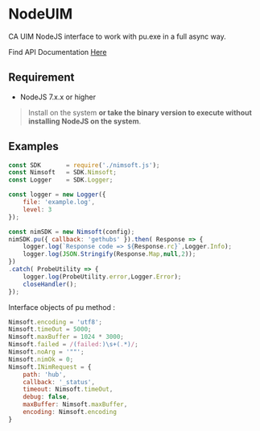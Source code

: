 # NodeUIM
CA UIM NodeJS interface to work with pu.exe in a full async way.

Find API Documentation [Here](https://github.com/fraxken/NodeUIM/wiki)

## Requirement 

- NodeJS 7.x.x or higher

> Install on the system **or take the binary version to execute without installing NodeJS on the system**. 

## Examples 

```js
const SDK       = require('./nimsoft.js');
const Nimsoft   = SDK.Nimsoft;
const Logger    = SDK.Logger;

const logger = new Logger({
    file: 'example.log',
    level: 3
});

const nimSDK = new Nimsoft(config);
nimSDK.pu({ callback: 'gethubs' }).then( Response => {
    logger.log(`Response code => ${Response.rc}`,Logger.Info);
    logger.log(JSON.Stringify(Response.Map,null,2));
})
.catch( ProbeUtility => {
    logger.log(ProbeUtility.error,Logger.Error);
    closeHandler();
});
```

Interface objects of pu method : 

```js
Nimsoft.encoding = 'utf8';
Nimsoft.timeOut = 5000;
Nimsoft.maxBuffer = 1024 * 3000;
Nimsoft.failed = /(failed:)\s+(.*)/;
Nimsoft.noArg = '""';
Nimsoft.nimOk = 0;
Nimsoft.INimRequest = {
    path: 'hub',
    callback: '_status',
    timeout: Nimsoft.timeOut,
    debug: false,
    maxBuffer: Nimsoft.maxBuffer,
    encoding: Nimsoft.encoding
}
```
